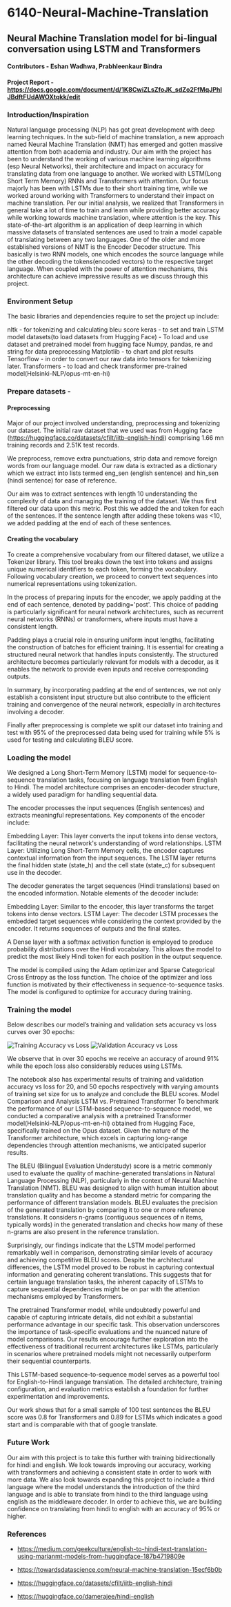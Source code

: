 # 6140-Neural-Machine-Translation

## Neural Machine Translation model for bi-lingual conversation using LSTM and Transformers

#### Contributors - Eshan Wadhwa, Prabhleenkaur Bindra

#### Project Report - https://docs.google.com/document/d/1K8CwiZLsZfoJK_sdZo2FfMqJPhIJBdftFUdAWOXtqkk/edit

### Introduction/Inspiration
Natural language processing (NLP) has got great development with deep learning techniques. In the sub-field of machine translation, a new approach named Neural Machine Translation (NMT) has emerged and gotten massive attention from both academia and industry. Our aim with the project has been to understand the working of various machine learning algorithms (esp Neural Networks), their architecture and impact on accuracy for translating data from one language to another. We worked with LSTM(Long Short Term Memory) RNNs and Transformers with attention. Our focus majorly has been with LSTMs due to their short training time, while we worked around working with Transformers to understand their impact on machine translation. Per our initial analysis, we realized that Transformers in general take a lot of time to train and learn while providing better accuracy while working towards machine translation, where attention is the key. This state-of-the-art algorithm is an application of deep learning in which massive datasets of translated sentences are used to train a model capable of translating between any two languages. One of the older and more established versions of NMT is the Encoder Decoder structure. This basically is two RNN models, one which encodes the source language while the other decoding the tokens(encoded vectors) to the respective target language. When coupled with the power of attention mechanisms, this architecture can achieve impressive results as we discuss through this project.

### Environment Setup
The basic libraries and dependencies require to set the project up include:


nltk - for tokenizing and calculating bleu score
keras - to set and train LSTM model
datasets(to load datasets from Hugging Face) - To load and use dataset and pretrained model from hugging face
Numpy, pandas, re and string for data preprocessing
Matplotlib - to chart and plot results
Tensorflow - in order to convert our raw data into tensors for tokenizing later.
Transformers - to load and check transformer pre-trained model(Helsinki-NLP/opus-mt-en-hi)

### Prepare datasets - 
#### Preprocessing
Major of our project involved understanding, preprocessing and tokenizing our dataset. The initial raw dataset that we used was from Hugging face (https://huggingface.co/datasets/cfilt/iitb-english-hindi) comprising 1.66 mn training records and 2.51K test records. 


We preprocess, remove extra punctuations, strip data and remove foreign words from our language model. Our raw data is extracted as a dictionary which we extract into lists termed eng_sen (english sentence) and hin_sen (hindi sentence) for ease of reference.


Our aim was to extract sentences with length 10 understanding the complexity of data and managing the training of the dataset. We thus first filtered our data upon this metric. Post this we added the <START> and <END> token for each of the sentences. If the sentence length after adding these tokens was <10, we added padding at the end of each of these sentences.

#### Creating the vocabulary

To create a comprehensive vocabulary from our filtered dataset, we utilize a Tokenizer library. This tool breaks down the text into tokens and assigns unique numerical identifiers to each token, forming the vocabulary. Following vocabulary creation, we proceed to convert text sequences into numerical representations using tokenization.

In the process of preparing inputs for the encoder, we apply padding at the end of each sentence, denoted by padding='post'. This choice of padding is particularly significant for neural network architectures, such as recurrent neural networks (RNNs) or transformers, where inputs must have a consistent length.

Padding plays a crucial role in ensuring uniform input lengths, facilitating the construction of batches for efficient training. It is essential for creating a structured neural network that handles inputs consistently. The structured architecture becomes particularly relevant for models with a decoder, as it enables the network to provide even inputs and receive corresponding outputs.

In summary, by incorporating padding at the end of sentences, we not only establish a consistent input structure but also contribute to the efficient training and convergence of the neural network, especially in architectures involving a decoder.

Finally after preprocessing is complete we split our dataset into training and test with 95% of the preprocessed data being used for training while 5% is used for testing and calculating BLEU score.

### Loading the model
We designed a Long Short-Term Memory (LSTM) model for sequence-to-sequence translation tasks, focusing on language translation from English to Hindi. The model architecture comprises an encoder-decoder structure, a widely used paradigm for handling sequential data.

The encoder processes the input sequences (English sentences) and extracts meaningful representations. Key components of the encoder include:

Embedding Layer: This layer converts the input tokens into dense vectors, facilitating the neural network's understanding of word relationships.
LSTM Layer: Utilizing Long Short-Term Memory cells, the encoder captures contextual information from the input sequences. The LSTM layer returns the final hidden state (state_h) and the cell state (state_c) for subsequent use in the decoder.

The decoder generates the target sequences (Hindi translations) based on the encoded information. Notable elements of the decoder include:

Embedding Layer: Similar to the encoder, this layer transforms the target tokens into dense vectors.
LSTM Layer: The decoder LSTM processes the embedded target sequences while considering the context provided by the encoder. It returns sequences of outputs and the final states.

A Dense layer with a softmax activation function is employed to produce probability distributions over the Hindi vocabulary. This allows the model to predict the most likely Hindi token for each position in the output sequence.

The model is compiled using the Adam optimizer and Sparse Categorical Cross Entropy as the loss function. The choice of the optimizer and loss function is motivated by their effectiveness in sequence-to-sequence tasks. The model is configured to optimize for accuracy during training.

### Training the model
Below describes our model’s training and validation sets accuracy vs loss curves over 30 epochs:

![Training Accuracy vs Loss](lstm-hi-en-1-loss-acc.png)
![Validation Accuracy vs Loss](lstm-hi-en-1-val-loss-acc.png)

We observe that in over 30 epochs we receive an accuracy of around 91% while the epoch loss also considerably reduces using LSTMs.
	
The notebook also has experimental results of training and validation accuracy vs loss for 20, and 50 epochs respectively with varying amounts of training set size for us to analyze and conclude the BLEU scores.
Model Comparison and Analysis 
LSTM vs. Pretrained Transformer
To benchmark the performance of our LSTM-based sequence-to-sequence model, we conducted a comparative analysis with a pretrained Transformer model(Helsinki-NLP/opus-mt-en-hi) obtained from Hugging Face, specifically trained on the Opus dataset. Given the nature of the Transformer architecture, which excels in capturing long-range dependencies through attention mechanisms, we anticipated superior results.

The BLEU (Bilingual Evaluation Understudy) score is a metric commonly used to evaluate the quality of machine-generated translations in Natural Language Processing (NLP), particularly in the context of Neural Machine Translation (NMT). BLEU was designed to align with human intuition about translation quality and has become a standard metric for comparing the performance of different translation models. BLEU evaluates the precision of the generated translation by comparing it to one or more reference translations. It considers n-grams (contiguous sequences of n items, typically words) in the generated translation and checks how many of these n-grams are also present in the reference translation.

Surprisingly, our findings indicate that the LSTM model performed remarkably well in comparison, demonstrating similar levels of accuracy and achieving competitive BLEU scores. Despite the architectural differences, the LSTM model proved to be robust in capturing contextual information and generating coherent translations. This suggests that for certain language translation tasks, the inherent capacity of LSTMs to capture sequential dependencies might be on par with the attention mechanisms employed by Transformers.

The pretrained Transformer model, while undoubtedly powerful and capable of capturing intricate details, did not exhibit a substantial performance advantage in our specific task. This observation underscores the importance of task-specific evaluations and the nuanced nature of model comparisons. Our results encourage further exploration into the effectiveness of traditional recurrent architectures like LSTMs, particularly in scenarios where pretrained models might not necessarily outperform their sequential counterparts.

This LSTM-based sequence-to-sequence model serves as a powerful tool for English-to-Hindi language translation. The detailed architecture, training configuration, and evaluation metrics establish a foundation for further experimentation and improvements.

Our work shows that for a small sample of 100 test sentences the BLEU score was 0.8 for Transformers and 0.89 for LSTMs which indicates a good start and is comparable with that of google translate. 

### Future Work
Our aim with this project is to take this further with training bidirectionally for hindi and english. We look towards improving our accuracy, working with transformers and achieving a consistent state in order to work with more data. We also look towards expanding this project to include a third language where the model understands the introduction of the third language and is able to translate from hindi to the third language using english as the middleware decoder. In order to achieve this, we are building confidence on translating from hindi to english with an accuracy of 95% or higher.

### References

- https://medium.com/geekculture/english-to-hindi-text-translation-using-marianmt-models-from-huggingface-187b4719809e

- https://towardsdatascience.com/neural-machine-translation-15ecf6b0b

- https://huggingface.co/datasets/cfilt/iitb-english-hindi

- https://huggingface.co/damerajee/hindi-english
